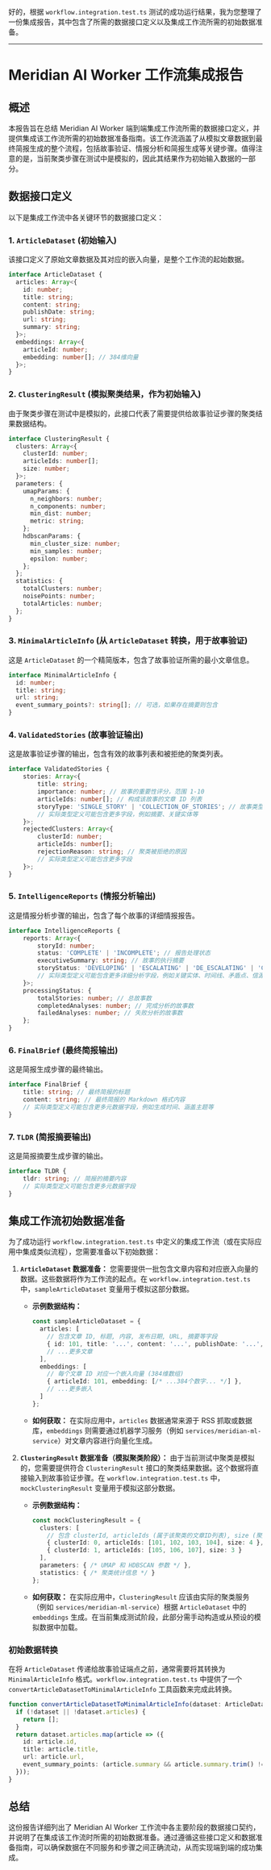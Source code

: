 好的，根据 `workflow.integration.test.ts` 测试的成功运行结果，我为您整理了一份集成报告，其中包含了所需的数据接口定义以及集成工作流所需的初始数据准备。

---

# Meridian AI Worker 工作流集成报告

## 概述

本报告旨在总结 Meridian AI Worker 端到端集成工作流所需的数据接口定义，并提供集成该工作流所需的初始数据准备指南。该工作流涵盖了从模拟文章数据到最终简报生成的整个流程，包括故事验证、情报分析和简报生成等关键步骤。值得注意的是，当前聚类步骤在测试中是模拟的，因此其结果作为初始输入数据的一部分。

## 数据接口定义

以下是集成工作流中各关键环节的数据接口定义：

### 1. `ArticleDataset` (初始输入)

该接口定义了原始文章数据及其对应的嵌入向量，是整个工作流的起始数据。

```typescript
interface ArticleDataset {
  articles: Array<{
    id: number;
    title: string;
    content: string;
    publishDate: string;
    url: string;
    summary: string;
  }>;
  embeddings: Array<{
    articleId: number;
    embedding: number[]; // 384维向量
  }>;
}
```

### 2. `ClusteringResult` (模拟聚类结果，作为初始输入)

由于聚类步骤在测试中是模拟的，此接口代表了需要提供给故事验证步骤的聚类结果数据结构。

```typescript
interface ClusteringResult {
  clusters: Array<{
    clusterId: number;
    articleIds: number[];
    size: number;
  }>;
  parameters: {
    umapParams: {
      n_neighbors: number;
      n_components: number;
      min_dist: number;
      metric: string;
    };
    hdbscanParams: {
      min_cluster_size: number;
      min_samples: number;
      epsilon: number;
    };
  };
  statistics: {
    totalClusters: number;
    noisePoints: number;
    totalArticles: number;
  };
}
```

### 3. `MinimalArticleInfo` (从 `ArticleDataset` 转换，用于故事验证)

这是 `ArticleDataset` 的一个精简版本，包含了故事验证所需的最小文章信息。

```typescript
interface MinimalArticleInfo {
  id: number;
  title: string;
  url: string;
  event_summary_points?: string[]; // 可选，如果存在摘要则包含
}
```

### 4. `ValidatedStories` (故事验证输出)

这是故事验证步骤的输出，包含有效的故事列表和被拒绝的聚类列表。

```typescript
interface ValidatedStories {
    stories: Array<{
        title: string;
        importance: number; // 故事的重要性评分，范围 1-10
        articleIds: number[]; // 构成该故事的文章 ID 列表
        storyType: 'SINGLE_STORY' | 'COLLECTION_OF_STORIES'; // 故事类型
        // 实际类型定义可能包含更多字段，例如摘要、关键实体等
    }>;
    rejectedClusters: Array<{
        clusterId: number;
        articleIds: number[];
        rejectionReason: string; // 聚类被拒绝的原因
        // 实际类型定义可能包含更多字段
    }>;
}
```

### 5. `IntelligenceReports` (情报分析输出)

这是情报分析步骤的输出，包含了每个故事的详细情报报告。

```typescript
interface IntelligenceReports {
    reports: Array<{
        storyId: number;
        status: 'COMPLETE' | 'INCOMPLETE'; // 报告处理状态
        executiveSummary: string; // 故事的执行摘要
        storyStatus: 'DEVELOPING' | 'ESCALATING' | 'DE_ESCALATING' | 'CONCLUDING' | 'STATIC'; // 故事发展状态
        // 实际类型定义可能包含更多详细分析字段，例如关键实体、时间线、矛盾点、信源可靠性等
    }>;
    processingStatus: {
        totalStories: number; // 总故事数
        completedAnalyses: number; // 完成分析的故事数
        failedAnalyses: number; // 失败分析的故事数
    };
}
```

### 6. `FinalBrief` (最终简报输出)

这是简报生成步骤的最终输出。

```typescript
interface FinalBrief {
    title: string; // 最终简报的标题
    content: string; // 最终简报的 Markdown 格式内容
    // 实际类型定义可能包含更多元数据字段，例如生成时间、涵盖主题等
}
```

### 7. `TLDR` (简报摘要输出)

这是简报摘要生成步骤的输出。

```typescript
interface TLDR {
    tldr: string; // 简报的摘要内容
    // 实际类型定义可能包含更多元数据字段
}
```

## 集成工作流初始数据准备

为了成功运行 `workflow.integration.test.ts` 中定义的集成工作流（或在实际应用中集成类似流程），您需要准备以下初始数据：

1.  **`ArticleDataset` 数据准备：**
    您需要提供一批包含文章内容和对应嵌入向量的数据。这些数据将作为工作流的起点。在 `workflow.integration.test.ts` 中，`sampleArticleDataset` 变量用于模拟这部分数据。
    *   **示例数据结构：**
        ```typescript
        const sampleArticleDataset = {
          articles: [
            // 包含文章 ID, 标题, 内容, 发布日期, URL, 摘要等字段
            { id: 101, title: '...', content: '...', publishDate: '...', url: '...', summary: '...' },
            // ...更多文章
          ],
          embeddings: [
            // 每个文章 ID 对应一个嵌入向量 (384维数组)
            { articleId: 101, embedding: [/* ...384个数字... */] },
            // ...更多嵌入
          ]
        };
        ```
    *   **如何获取：** 在实际应用中，`articles` 数据通常来源于 RSS 抓取或数据库，`embeddings` 则需要通过机器学习服务（例如 `services/meridian-ml-service`）对文章内容进行向量化生成。

2.  **`ClusteringResult` 数据准备（模拟聚类阶段）：**
    由于当前测试中聚类是模拟的，您需要提供符合 `ClusteringResult` 接口的聚类结果数据。这个数据将直接输入到故事验证步骤。在 `workflow.integration.test.ts` 中，`mockClusteringResult` 变量用于模拟这部分数据。
    *   **示例数据结构：**
        ```typescript
        const mockClusteringResult = {
          clusters: [
            // 包含 clusterId, articleIds (属于该聚类的文章ID列表), size (聚类大小)
            { clusterId: 0, articleIds: [101, 102, 103, 104], size: 4 },
            { clusterId: 1, articleIds: [105, 106, 107], size: 3 }
          ],
          parameters: { /* UMAP 和 HDBSCAN 参数 */ },
          statistics: { /* 聚类统计信息 */ }
        };
        ```
    *   **如何获取：** 在实际应用中，`ClusteringResult` 应该由实际的聚类服务（例如 `services/meridian-ml-service`）根据 `ArticleDataset` 中的 `embeddings` 生成。在当前集成测试阶段，此部分需手动构造或从预设的模拟数据中加载。

### 初始数据转换

在将 `ArticleDataset` 传递给故事验证端点之前，通常需要将其转换为 `MinimalArticleInfo` 格式。`workflow.integration.test.ts` 中提供了一个 `convertArticleDatasetToMinimalArticleInfo` 工具函数来完成此转换。

```typescript
function convertArticleDatasetToMinimalArticleInfo(dataset: ArticleDataset): MinimalArticleInfo[] {
  if (!dataset || !dataset.articles) {
    return [];
  }
  return dataset.articles.map(article => ({
    id: article.id,
    title: article.title,
    url: article.url,
    event_summary_points: (article.summary && article.summary.trim() !== '') ? [article.summary] : undefined,
  }));
}
```

## 总结

这份报告详细列出了 Meridian AI Worker 工作流中各主要阶段的数据接口契约，并说明了在集成该工作流时所需的初始数据准备。通过遵循这些接口定义和数据准备指南，可以确保数据在不同服务和步骤之间正确流动，从而实现端到端的成功集成。